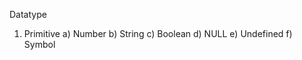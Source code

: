 Datatype

1. Primitive
   a) Number
   b) String
   c) Boolean
   d) NULL
   e) Undefined
   f) Symbol

